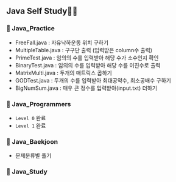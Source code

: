 ## Java Self Study💪🏻

### 💾 Java_Practice
+ FreeFall.java : 자유낙하운동 위치 구하기
+ MultipleTable.java : 구구단 출력 (입력받은 column수 출력)
+ PrimeTest.java : 임의의 수를 입력받아 해당 수가 소수인지 확인
+ BinaryTest.java : 임의의 수를 입력받아 해당 수를 이진수로 출력
+ MatrixMulti.java : 두개의 매트릭스 곱하기
+ GODTest.java : 두개의 수를 입력받아 최대공약수, 최소공배수 구하기
+ BigNumSum.java : 매우 큰 정수를 입력받아(input.txt) 더하기

### 💾 Java_Programmers
+ `Level 0` 완료
+ `Level 1` 완료

### 💾 Java_Baekjoon
+ 문제분류별 풀기

### 💾 Java_Study
